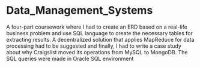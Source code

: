 # Data_Management_Systems

A four-part coursework where I had to create an ERD based on a real-life business problem and use SQL language to create the necessary tables for extracting results. A decentralized solution that applies MapReduce for data processing had to be suggested and finally, I had to write a case study about why Craigslist moved its operations from MySQL to MongoDB. The SQL queries were made in Oracle SQL environment

